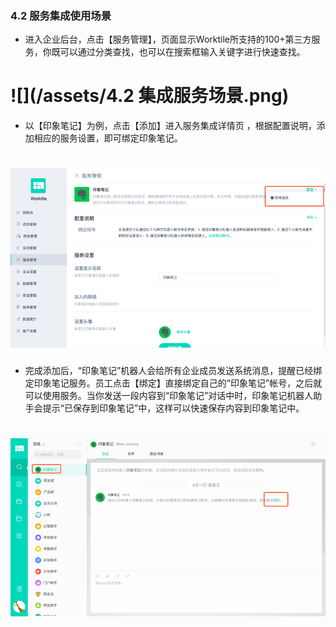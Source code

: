 ### 4.2 服务集成使用场景
* 进入企业后台，点击【服务管理】，页面显示Worktile所支持的100+第三方服务，你既可以通过分类查找，也可以在搜索框输入关键字进行快速查找。

# ![](/assets/4.2 集成服务场景.png)
* 以【印象笔记】为例，点击【添加】进入服务集成详情页 ，根据配置说明，添加相应的服务设置，即可绑定印象笔记。

# ![](/assets/4.2.1集成服务场景.png)

* 完成添加后，“印象笔记”机器人会给所有企业成员发送系统消息，提醒已经绑定印象笔记服务。员工点击【绑定】直接绑定自己的“印象笔记”帐号，之后就可以使用服务。当你发送一段内容到“印象笔记”对话中时，印象笔记机器人助手会提示“已保存到印象笔记”中，这样可以快速保存内容到印象笔记中。

# ![](/assets/4.2.2集成服务场景.png)